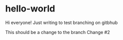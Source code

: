 # hello-world
Hi everyone!
Just writing to test branching on gitbhub

This should be a change to the branch
Change #2
